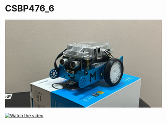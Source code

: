 # CSBP476_6

![image alt](https://github.com/Salma-Albastaki/CSBP476_6/blob/f9efb3679f1729f84f06ccfbad86c816c4fc2a8f/Line%20Following%20and%20Obstacle%20Avoidance/Robot%20Image.jpg)

[![Watch the video](https://img.youtube.com/vi/vDX8ryJ0T_I/0.jpg)](https://youtu.be/vDX8ryJ0T_I)

